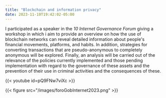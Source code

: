 ```yaml
---
title: "Blockchain and information privacy"
date: 2023-11-10T19:42:02-05:00
---
```


I participated as a speaker in the _10 Internet Governance Forum_ giving a workshop in which i aim to provide an overview on how the use of blockchain networks can reveal detailed information about people's financial movements, platforms, and habits. In addition, strategies for converting transactions that are pseudo-anonymous to completely anonymous will be explored. Finally, an analysis will be carried out of the relevance of the policies currently implemented and those pending implementation with regard to the governance of these assets and the prevention of their use in criminal activities and the consequences of these.
 
{{< youtube id=pQ9FNw7viXc >}}

 {{< figure src="/images/foroGobInternet2023.png" >}}